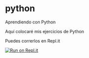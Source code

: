 # python
Aprendiendo con Python

Aquí colocaré mis ejercicios de Python

Puedes correrlos en Repl.it

[![Run on Repl.it](https://repl.it/badge/github/siraquino/python)](https://repl.it/github/siraquino/python)
